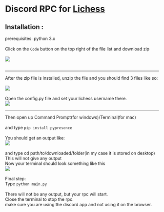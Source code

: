 # Discord RPC for [Lichess](https://lichess.org)

## Installation :
prerequisites: python 3.x
<br>
<br>
Click on the `Code` button on the top right of the file list and download zip
<br>
<br>
<img src= "https://imgur.com/hKMaTcr.jpg">
<br>
<br>
<hr>
After the zip file is installed, unzip the file
and you should find 3 files like so:
<br>
<br>
<img src="https://imgur.com/2DnDbCh.jpg">
<br>
<br>
Open the config.py file and set your lichess username there.
<br>
<img src="https://imgur.com/CAx4ivy.jpg">
<br>
<hr>
Then open up Command Prompt(for windows)/Terminal(for mac)
<br>
<br>
and type <code>pip install pypresence</code>
<br>
<br>
You should get an output like:
<br>
<img src="https://imgur.com/raYsnEi.jpg">
<br>
<br>
and type cd path/to/downloaded/folder(in my case it is stored on desktop)
<br>
This will not give any output
<br>
Now your terminal should look something like this
<br>
<img src="https://imgur.com/QZ8ae2j.jpg">
<br>
<br>
Final step:
<br>
Type 
<code>python main.py
</code>
<br>
There will not be any output, but your rpc will start.
<br>
Close the terminal to stop the rpc.
<br>
make sure you are using the discord app and not using it on the browser.
